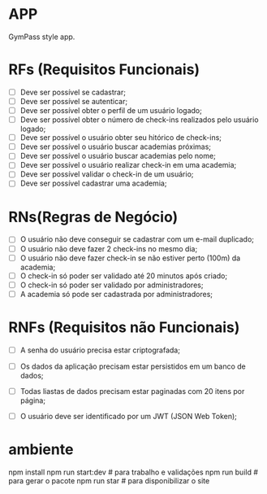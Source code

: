 # APP

GymPass style app.

# RFs (Requisitos Funcionais)

- [ ] Deve ser possível se cadastrar;
- [ ] Deve ser possível se autenticar;
- [ ] Deve ser possível obter o perfil de um usuário logado;
- [ ] Deve ser possível obter o número de check-ins realizados pelo usuário logado;
- [ ] Deve ser possível o usuário obter seu hitórico de check-ins;
- [ ] Deve ser possível o usuário buscar academias próximas;
- [ ] Deve ser possível o usuário buscar academias pelo nome;
- [ ] Deve ser possível o usuário realizar check-in em uma academia;
- [ ] Deve ser possível validar o check-in de um usuário;
- [ ] Deve ser possível cadastrar uma academia;

# RNs(Regras de Negócio)

- [ ] O usuário não deve conseguir se cadastrar com um e-mail duplicado;
- [ ] O usuário não deve fazer 2 check-ins no mesmo dia;
- [ ] O usuário não deve fazer check-in se não estiver perto (100m) da academia;
- [ ] O check-in só poder ser validado até 20 minutos após criado;
- [ ] O check-in só poder ser validado por administradores;
- [ ] A academia só pode ser cadastrada por administradores;

# RNFs (Requisitos não Funcionais)

- [ ] A senha do usuário precisa estar criptografada;
- [ ] Os dados da aplicação precisam estar persistidos em um banco de dados;
- [ ] Todas liastas de dados precisam estar paginadas com 20 itens por página;
- [ ] O usuário deve ser identificado por um JWT (JSON Web Token);



# ambiente

npm install
npm run start:dev # para trabalho e validações
npm run build # para gerar o pacote
npm run star # para disponibilizar o site